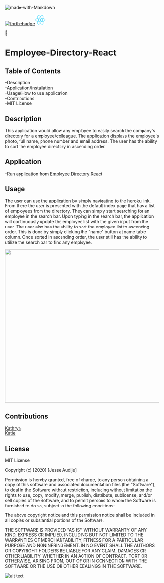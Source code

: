 ![made-with-Markdown](https://img.shields.io/badge/Made%20with-Markdown-1f425f.svg)

[![forthebadge](https://forthebadge.com/images/badges/made-with-javascript.svg)](https://forthebadge.com)<img src="logo192.png" width="35" height="35">

:100:

# Employee-Directory-React

## Table of Contents

-Description\
-Application/Installation\
-Usage/How to use application\
-Contributions\
-MIT License

## Description

This application would allow any employee to easily search the company's directory for a employee/colleague. The application displays the employee's photo, full name, phone number and email address. The user has the ability to sort the employee directory in ascending order.

## Application

-Run application from [Employee Directory React](https://audijej.github.io/Employee-Directory-React/)

## Usage

The user can use the application by simply navigating to the heroku link. From there the user is presented with the default index page that has a list of employees from the directory. They can simply start searching for an employee in the search bar. Upon typing in the search bar, the application will continuously update the employee list with the given input from the user. The user also has the ability to sort the employee ilst to ascending order. This is done by simply clicking the "name" button at name table column. Once sorted in ascending order, the user still has the ability to utilize the search bar to find any employee.

<img src="Employee-Directory-React-Demo.gif" width="900" height="500">

## Contributions

[Kathryn](https://github.com/katgrace0808)\
[Katie](https://github.com/kaitekelly)

## License

MIT License

Copyright (c) [2020] [Jesse Audije]

Permission is hereby granted, free of charge, to any person obtaining a copy of this software and associated documentation files (the "Software"), to deal in the Software without restriction, including without limitation the rights to use, copy, modify, merge, publish, distribute, sublicense, and/or sell copies of the Software, and to permit persons to whom the Software is furnished to do so, subject to the following conditions:

The above copyright notice and this permission notice shall be included in all copies or substantial portions of the Software.

THE SOFTWARE IS PROVIDED "AS IS", WITHOUT WARRANTY OF ANY KIND, EXPRESS OR IMPLIED, INCLUDING BUT NOT LIMITED TO THE WARRANTIES OF MERCHANTABILITY, FITNESS FOR A PARTICULAR PURPOSE AND NONINFRINGEMENT. IN NO EVENT SHALL THE AUTHORS OR COPYRIGHT HOLDERS BE LIABLE FOR ANY CLAIM, DAMAGES OR OTHER LIABILITY, WHETHER IN AN ACTION OF CONTRACT, TORT OR OTHERWISE, ARISING FROM, OUT OF OR IN CONNECTION WITH THE SOFTWARE OR THE USE OR OTHER DEALINGS IN THE SOFTWARE.

![alt text](https://github.com/audijej.png)